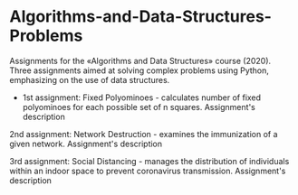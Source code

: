 # Algorithms-and-Data-Structures-Problems

Assignments for the «Algorithms and Data Structures» course (2020). Three assignments aimed at solving complex problems using Python, emphasizing on the use of data structures.

* 1st assignment: Fixed Polyominoes - calculates number of fixed polyominoes for each possible set of n squares. Assignment's description

2nd assignment: Network Destruction - examines the immunization of a given network. Assignment's description

3rd assignment: Social Distancing - manages the distribution of individuals within an indoor space to prevent coronavirus transmission. Assignment's description
